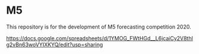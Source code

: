 # M5
This repository is for the development of M5 forecasting competition 2020. 

https://docs.google.com/spreadsheets/d/1YMOG_FWtHGd__L6jcaiCy2V8thlg2vBn63woVYIXKYQ/edit?usp=sharing
